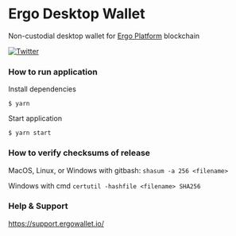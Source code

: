 # Ergo Desktop Wallet

Non-custodial desktop wallet for [Ergo Platform](https://ergoplatform.org) blockchain


[![Twitter](https://img.shields.io/twitter/follow/ErgoWallet?label=Twitter&style=social)](https://twitter.com/ErgoWallet)

### How to run application

Install dependencies
```
$ yarn
```

Start application
```
$ yarn start
```

### How to verify checksums of release

MacOS, Linux, or Windows with gitbash: `shasum -a 256 <filename>`

Windows with cmd `certutil -hashfile <filename> SHA256`

### Help & Support

https://support.ergowallet.io/